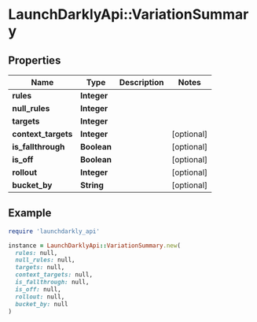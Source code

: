 # LaunchDarklyApi::VariationSummary

## Properties

| Name | Type | Description | Notes |
| ---- | ---- | ----------- | ----- |
| **rules** | **Integer** |  |  |
| **null_rules** | **Integer** |  |  |
| **targets** | **Integer** |  |  |
| **context_targets** | **Integer** |  | [optional] |
| **is_fallthrough** | **Boolean** |  | [optional] |
| **is_off** | **Boolean** |  | [optional] |
| **rollout** | **Integer** |  | [optional] |
| **bucket_by** | **String** |  | [optional] |

## Example

```ruby
require 'launchdarkly_api'

instance = LaunchDarklyApi::VariationSummary.new(
  rules: null,
  null_rules: null,
  targets: null,
  context_targets: null,
  is_fallthrough: null,
  is_off: null,
  rollout: null,
  bucket_by: null
)
```

